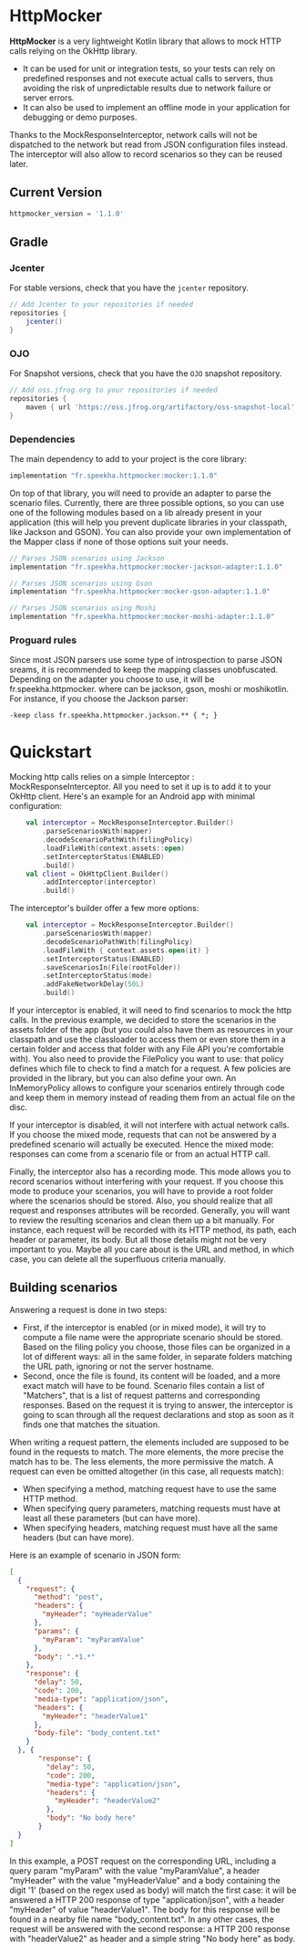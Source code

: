 # HttpMocker

**HttpMocker** is a very lightweight Kotlin library that allows to mock HTTP calls relying on the OkHttp library.

* It can be used for unit or integration tests, so your tests can rely on predefined responses and not
execute actual calls to servers, thus avoiding the risk of unpredictable results due to network failure or 
server errors. 
* It can also be used to implement an offline mode in your application for debugging or demo purposes.

Thanks to the MockResponseInterceptor, network calls will not be dispatched to the network but read from JSON
configuration files instead. The interceptor will also allow to record scenarios so they can be reused later.


## Current Version

```gradle
httpmocker_version = '1.1.0'
```

## Gradle 

### Jcenter 

For stable versions, check that you have the `jcenter` repository. 

```gradle
// Add Jcenter to your repositories if needed
repositories {
	jcenter()    
}
```

### OJO

For Snapshot versions, check that you have the `OJO` snapshot repository. 

```gradle
// Add oss.jfrog.org to your repositories if needed
repositories {
    maven { url 'https://oss.jfrog.org/artifactory/oss-snapshot-local' }
}
```

### Dependencies

The main dependency to add to your project is the core library:

```gradle
implementation "fr.speekha.httpmocker:mocker:1.1.0"
```

On top of that library, you will need to provide an adapter to parse the scenario files. Currently, there are three
possible options, so you can use one of the following modules based on a lib already present in your application 
(this will help you prevent duplicate libraries in your classpath, like Jackson and GSON). You can also provide 
your own implementation of the Mapper class if none of those options suit your needs.
```gradle
// Parses JSON scenarios using Jackson
implementation "fr.speekha.httpmocker:mocker-jackson-adapter:1.1.0"

// Parses JSON scenarios using Gson
implementation "fr.speekha.httpmocker:mocker-gson-adapter:1.1.0"

// Parses JSON scenarios using Moshi
implementation "fr.speekha.httpmocker:mocker-moshi-adapter:1.1.0"
```

### Proguard rules

Since most JSON parsers use some type of introspection to parse JSON sreams, it is recommended to keep the mapping 
classes unobfuscated. Depending on the adapter you choose to use, it will be fr.speekha.httpmocker.<adapter package>
where <adapter package> can be jackson, gson, moshi or moshikotlin. For instance, if you choose the Jackson parser:

```
-keep class fr.speekha.httpmocker.jackson.** { *; }
```

# Quickstart

Mocking http calls relies on a simple Interceptor : MockResponseInterceptor. All you need to set it up
is to add it to your OkHttp client. Here's an example for an Android app with minimal configuration:

```kotlin
    val interceptor = MockResponseInterceptor.Builder()
        .parseScenariosWith(mapper)
        .decodeScenarioPathWith(filingPolicy)
        .loadFileWith(context.assets::open)
        .setInterceptorStatus(ENABLED)
        .build()
    val client = OkHttpClient.Builder()
        .addInterceptor(interceptor)
        .build()
```
The interceptor's builder offer a few more options:
```kotlin
    val interceptor = MockResponseInterceptor.Builder()
        .parseScenariosWith(mapper)
        .decodeScenarioPathWith(filingPolicy)
        .loadFileWith { context.assets.open(it) }
        .setInterceptorStatus(ENABLED)
        .saveScenariosIn(File(rootFolder))
        .setInterceptorStatus(mode)
        .addFakeNetworkDelay(50L)
        .build()
```
If your interceptor is enabled, it will need to find scenarios to mock the http calls. In the previous example,
we decided to store the scenarios in the assets folder of the app (but you could also have them as resources in 
your classpath and use the classloader to access them or even store them in a certain folder and access that 
folder with any File API you're comfortable with). You also need to provide the FilePolicy you want to use: that 
policy defines which file to check to find a match for a request. A few policies are provided in the library, but
you can also define your own. An InMemoryPolicy allows to configure your scenarios entirely through code and keep
them in memory instead of reading them from an actual file on the disc.

If your interceptor is disabled, it will not interfere with actual network calls. If you choose the mixed mode, 
requests that can not be answered by a predefined scenario will actually be executed. Hence the mixed mode: responses 
can come from a scenario file or from an actual HTTP call.

Finally, the interceptor also has a recording mode. This mode allows you to record scenarios without interfering 
with your request. If you choose this mode to produce your scenarios, you will have to provide a root folder where 
the scenarios should be stored. Also, you should realize that all request and responses attributes will be recorded.
Generally, you will want to review the resulting scenarios and clean them up a bit manually. For instance, each 
request will be recorded with its HTTP method, its path, each header or parameter, its body. But all those details 
might not be very important to you. Maybe all you care about is the URL and method, in which case, you can delete 
all the superfluous criteria manually.

## Building scenarios

Answering a request is done in two steps:
- First, if the interceptor is enabled (or in mixed mode), it will try to compute a file name were the appropriate 
scenario should be stored. Based on the filing policy you choose, those files can be organized in a lot of different 
ways: all in the same folder, in separate folders matching the URL path, ignoring or not the server hostname.
- Second, once the file is found, its content will be loaded, and a more exact match will have to be found. Scenario 
files contain a list of "Matchers", that is a list of request patterns and corresponding responses. Based on the 
request it is trying to answer, the interceptor is going to scan through all the request declarations and stop as soon
as it finds one that matches the situation.

When writing a request pattern, the elements included are supposed to be found in the requests to match. The more 
elements, the more precise the match has to be. The less elements, the more permissive the match. A request can even 
be omitted altogether (in this case, all requests match):
 * When specifying a method, matching request have to use the same HTTP method.
 * When specifying query parameters, matching requests must have at least all these parameters (but can have more).
 * When specifying headers, matching request must have all the same headers (but can have more).
 
 Here is an example of scenario in JSON form:
 
 ```json
 [
   {
     "request": {
       "method": "post",
       "headers": {
         "myHeader": "myHeaderValue"
       },
       "params": {
         "myParam": "myParamValue"
       },
       "body": ".*1.*"
     },
     "response": {
       "delay": 50,
       "code": 200,
       "media-type": "application/json",
       "headers": {
         "myHeader": "headerValue1"
       },
       "body-file": "body_content.txt"
     }
   }, {
        "response": {
          "delay": 50,
          "code": 200,
          "media-type": "application/json",
          "headers": {
            "myHeader": "headerValue2"
          },
          "body": "No body here"
        }
   }
 ]
 ```
 
 In this example, a POST request on the corresponding URL, including a query param "myParam" with the value 
 "myParamValue", a header "myHeader" with the value "myHeaderValue" and a body containing the digit '1' (based on 
 the regex used as body) will match the first case: it will be answered a HTTP 200 response of type 
 "application/json", with a header "myHeader" of value "headerValue1". The body for this response will be found in 
 a nearby file name "body_content.txt". In any other cases, the request will be answered with the second response:
 a HTTP 200 response with "headerValue2" as header and a simple string "No body here" as body.
